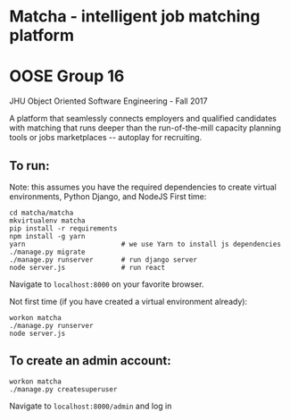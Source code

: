 # Matcha - intelligent job matching platform
# OOSE Group 16
JHU Object Oriented Software Engineering - Fall 2017

A platform that seamlessly connects employers and qualified candidates with matching that runs deeper than the run-of-the-mill capacity planning tools or jobs marketplaces -- autoplay for recruiting.

## To run:

Note: this assumes you have the required dependencies to create virtual environments, Python Django, and NodeJS
First time:
```
cd matcha/matcha
mkvirtualenv matcha
pip install -r requirements
npm install -g yarn
yarn                        # we use Yarn to install js dependencies
./manage.py migrate
./manage.py runserver       # run django server
node server.js              # run react
```
Navigate to `localhost:8000` on your favorite browser.

Not first time (if you have created a virtual environment already):
```
workon matcha
./manage.py runserver
node server.js
```

## To create an admin account:
```
workon matcha
./manage.py createsuperuser
```
Navigate to `localhost:8000/admin` and log in

